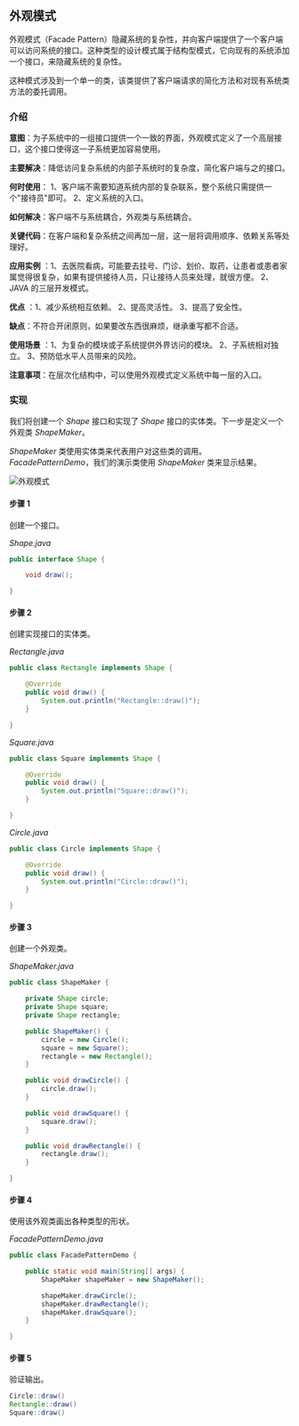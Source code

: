 ## 外观模式

外观模式（Facade Pattern）隐藏系统的复杂性，并向客户端提供了一个客户端可以访问系统的接口。这种类型的设计模式属于结构型模式，它向现有的系统添加一个接口，来隐藏系统的复杂性。

这种模式涉及到一个单一的类，该类提供了客户端请求的简化方法和对现有系统类方法的委托调用。

### 介绍

**意图**：为子系统中的一组接口提供一个一致的界面，外观模式定义了一个高层接口，这个接口使得这一子系统更加容易使用。

**主要解决**：降低访问复杂系统的内部子系统时的复杂度，简化客户端与之的接口。

**何时使用**： 1、客户端不需要知道系统内部的复杂联系，整个系统只需提供一个"接待员"即可。 2、定义系统的入口。 

**如何解决**：客户端不与系统耦合，外观类与系统耦合。

**关键代码**：在客户端和复杂系统之间再加一层，这一层将调用顺序、依赖关系等处理好。

**应用实例** ：1、去医院看病，可能要去挂号、门诊、划价、取药，让患者或患者家属觉得很复杂，如果有提供接待人员，只让接待人员来处理，就很方便。 2、JAVA 的三层开发模式。 

**优点** ：1、减少系统相互依赖。 2、提高灵活性。 3、提高了安全性。 

**缺点**：不符合开闭原则，如果要改东西很麻烦，继承重写都不合适。

**使用场景** ：1、为复杂的模块或子系统提供外界访问的模块。 2、子系统相对独立。 3、预防低水平人员带来的风险。 

**注意事项**：在层次化结构中，可以使用外观模式定义系统中每一层的入口。

### 实现

我们将创建一个 *Shape* 接口和实现了 *Shape* 接口的实体类。下一步是定义一个外观类 *ShapeMaker*。

*ShapeMaker* 类使用实体类来代表用户对这些类的调用。*FacadePatternDemo*，我们的演示类使用 *ShapeMaker* 类来显示结果。

![外观模式](https://imgconvert.csdnimg.cn/aHR0cHM6Ly9yYXcuZ2l0aHVidXNlcmNvbnRlbnQuY29tL0pvdXJXb24vaW1hZ2UvbWFzdGVyLyVFOCVBRSVCRSVFOCVBRSVBMSVFNiVBOCVBMSVFNSVCQyU4Ri8lRTUlQTQlOTYlRTglQTclODIlRTYlQTglQTElRTUlQkMlOEYuanBn)



#### 步骤 1

创建一个接口。

*Shape.java*

```java
public interface Shape {

    void draw();

}
```

#### 步骤 2

创建实现接口的实体类。

*Rectangle.java*

```java
public class Rectangle implements Shape {

    @Override
    public void draw() {
        System.out.println("Rectangle::draw()");
    }

}
```

*Square.java*

```java
public class Square implements Shape {

    @Override
    public void draw() {
        System.out.println("Square::draw()");
    }

}
```

*Circle.java*

```java
public class Circle implements Shape {

    @Override
    public void draw() {
        System.out.println("Circle::draw()");
    }

}
```

#### 步骤 3

创建一个外观类。

*ShapeMaker.java*

```java
public class ShapeMaker {

    private Shape circle;
    private Shape square;
    private Shape rectangle;

    public ShapeMaker() {
        circle = new Circle();
        square = new Square();
        rectangle = new Rectangle();
    }

    public void drawCircle() {
        circle.draw();
    }

    public void drawSquare() {
        square.draw();
    }

    public void drawRectangle() {
        rectangle.draw();
    }

}
```

#### 步骤 4

使用该外观类画出各种类型的形状。

*FacadePatternDemo.java*

```java
public class FacadePatternDemo {

    public static void main(String[] args) {
        ShapeMaker shapeMaker = new ShapeMaker();

        shapeMaker.drawCircle();
        shapeMaker.drawRectangle();
        shapeMaker.drawSquare();
    }

}
```

#### 步骤 5

验证输出。

```java
Circle::draw()
Rectangle::draw()
Square::draw()
```

